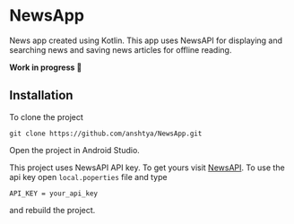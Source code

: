 
# NewsApp

News app created using Kotlin. This app uses NewsAPI for displaying and searching news and saving news articles for offline reading.

**Work in progress 🚧**



## Installation

To clone the project

```
git clone https://github.com/anshtya/NewsApp.git
```
Open the project in Android Studio.

This project uses NewsAPI API key. To get yours visit [NewsAPI](https://newsapi.org/). To use the api key open `local.poperties` file and type
```
API_KEY = your_api_key
```
and rebuild the project.

